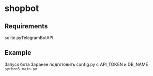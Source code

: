 # shopbot

## Requirements
sqlite
pyTelegramBotAPI

## Example
Запуск бота
Заранее подготовить config.py с
API_TOKEN и DB_NAME
```python3 main.py```